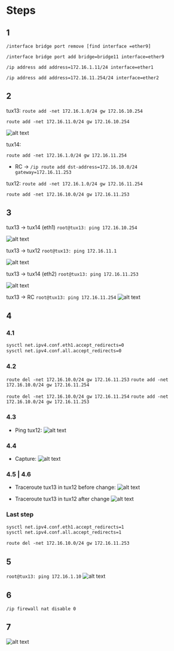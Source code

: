 # Steps

## 1
`/interface bridge port remove [find interface =ether9]`

`/interface bridge port add bridge=bridge11 interface=ether9`

`/ip address add address=172.16.1.11/24 interface=ether1`

`/ip address add address=172.16.11.254/24 interface=ether2`

## 2
tux13:
`route add -net 172.16.1.0/24 gw 172.16.10.254`

`route add -net 172.16.11.0/24 gw 172.16.10.254`

![alt text](images/part2_exp4/##2tux13.jpeg)

tux14:

`route add -net 172.16.1.0/24 gw 172.16.11.254`

- RC -> `/ip route add dst-address=172.16.10.0/24 gateway=172.16.11.253`

tux12:
`route add -net 172.16.1.0/24 gw 172.16.11.254`

`route add -net 172.16.10.0/24 gw 172.16.11.253`


## 3
tux13 -> tux14 (eth1)
`root@tux13: ping 172.16.10.254`

![alt text](images/part2_exp4/1314eth1.jpeg)

tux13 -> tux12
`root@tux13: ping 172.16.11.1`

![alt text](images/part2_exp4/1312.jpeg)


tux13 -> tux14 (eth2)
`root@tux13: ping 172.16.11.253`

![alt text](images/part2_exp4/1314eth2.jpeg)

tux13 -> RC
`root@tux13: ping 172.16.11.254`
![alt text](images/part2_exp4/tux13rc.jpeg)


## 4

### 4.1
```bash
sysctl net.ipv4.conf.eth1.accept_redirects=0
sysctl net.ipv4.conf.all.accept_redirects=0 
```
### 4.2
`route del -net 172.16.10.0/24 gw 172.16.11.253`
`route add -net 172.16.10.0/24 gw 172.16.11.254`

`route del -net 172.16.10.0/24 gw 172.16.11.254`
`route add -net 172.16.10.0/24 gw 172.16.11.253`

### 4.3
- Ping tux12:
![alt text](images/part2_exp4/ping12.jpeg)

### 4.4
- Capture:
![alt text](images/part2_exp4/capt12.jpeg)


### 4.5 | 4.6
- Traceroute tux13 in tux12 before change:
![alt text](images/part2_exp4/trace1.jpeg)

- Traceroute tux13 in tux12 after change
![alt text](images/part2_exp4/trace2.jpeg)

### Last step
```bash
sysctl net.ipv4.conf.eth1.accept_redirects=1
sysctl net.ipv4.conf.all.accept_redirects=1
```
`route del -net 172.16.10.0/24 gw 172.16.11.253`



## 5
`root@tux13: ping 172.16.1.10`
![alt text](images/part2_exp4/5.jpeg)

## 6
`/ip firewall nat disable 0`


## 7
![alt text](images/part2_exp4/7.jpeg)
